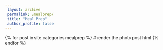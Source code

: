 ```yaml
---
 layout: archive
 permalink: /mealprep/
 title: "Meal Prep"
 author_profile: false
---
```


{% for post in site.categories.mealprep %}
    # render the photo post html
{% endfor %}

<!--
{% include base_path %}
{% include group-by-array collection=site.posts field="categories" %}
{% for category in group_names %}
  {% assign posts = group_items[forloop.index0] %}
  <h2 id="{{ category | slugify }}" class="archive__subtitle">{{ category }}</h2>
  {% for post in posts %}
    {% include archive-single.html %}
  {% endfor %}
{% endfor %}
-->

